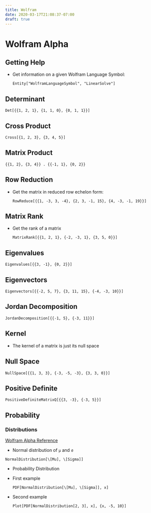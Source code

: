 ```yaml
---
title: Wolfram
date: 2020-03-17T21:08:37-07:00
draft: true
---
```


# Wolfram Alpha

## Getting Help

* Get information on a given Wolfram Language Symbol:

  ```wl
  Entity["WolframLanguageSymbol", "LinearSolve"]
  ```

## Determinant

```wl
Det[{{1, 2, 1}, {1, 1, 0}, {0, 1, 1}}]
```

## Cross Product

```wl
Cross[{1, 2, 3}, {3, 4, 5}]
```

## Matrix Product

```wl
{{1, 2}, {3, 4}} . {{-1, 1}, {0, 2}}
```

## Row Reduction

* Get the matrix in reduced row echelon form:

  ```wl
  RowReduce[{{1, -3, 3, -4}, {2, 3, -1, 15}, {4, -3, -1, 19}}]
  ```

## Matrix Rank

* Get the rank of a matrix

  ```wl
  MatrixRank[{{1, 2, 1}, {-2, -3, 1}, {3, 5, 0}}]
  ```

## Eigenvalues

```wl
Eigenvalues[{{3, -1}, {0, 2}}]
```

## Eigenvectors

```wl
Eigenvectors[{{-2, 5, 7}, {3, 11, 15}, {-4, -3, 10}}]
```

## Jordan Decomposition

```wl
JordanDecomposition[{{-1, 5}, {-3, 11}}]
```

## Kernel

* The kernel of a matrix is just its null space

## Null Space

  ```wl
  NullSpace[{{1, 3, 3}, {-3, -5, -3}, {3, 3, 0}}]
  ```

## Positive Definite

```wl
PositiveDefiniteMatrixQ[{{3, -3}, {-3, 5}}]
```

## Probability

### Distributions

[Wolfram Alpha Reference](https://reference.wolfram.com/language/howto/WorkWithStatisticalDistributions.html)

* Normal distribution of `μ` and `σ`



```wl
NormalDistribution[\[Mu], \[Sigma]]
```

* Probability Distribution

* First example

    ```wl
    PDF[NormalDistribution[\[Mu], \[Sigma]], x]
    ```

* Second example

    ```wl
    Plot[PDF[NormalDistribution[2, 3], x], {x, -5, 10}]
    ```

